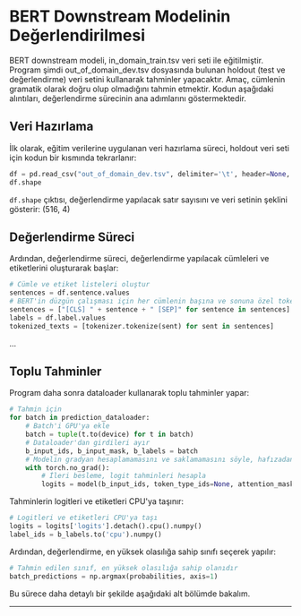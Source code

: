 # BERT Downstream Modelinin Değerlendirilmesi

BERT downstream modeli, in_domain_train.tsv veri seti ile eğitilmiştir. Program şimdi out_of_domain_dev.tsv dosyasında bulunan holdout (test ve değerlendirme) veri setini kullanarak tahminler yapacaktır. Amaç, cümlenin gramatik olarak doğru olup olmadığını tahmin etmektir. Kodun aşağıdaki alıntıları, değerlendirme sürecinin ana adımlarını göstermektedir.

## Veri Hazırlama

İlk olarak, eğitim verilerine uygulanan veri hazırlama süreci, holdout veri seti için kodun bir kısmında tekrarlanır:
```python
df = pd.read_csv("out_of_domain_dev.tsv", delimiter='\t', header=None, names=['sentence_source', 'label', 'label_notes', 'sentence'])
df.shape
```
`df.shape` çıktısı, değerlendirme yapılacak satır sayısını ve veri setinin şeklini gösterir: (516, 4)

## Değerlendirme Süreci

Ardından, değerlendirme süreci, değerlendirme yapılacak cümleleri ve etiketlerini oluşturarak başlar:
```python
# Cümle ve etiket listeleri oluştur
sentences = df.sentence.values
# BERT'in düzgün çalışması için her cümlenin başına ve sonuna özel tokenler eklememiz gerekir
sentences = ["[CLS] " + sentence + " [SEP]" for sentence in sentences]
labels = df.label.values
tokenized_texts = [tokenizer.tokenize(sent) for sent in sentences]
```
...

## Toplu Tahminler

Program daha sonra dataloader kullanarak toplu tahminler yapar:
```python
# Tahmin için
for batch in prediction_dataloader:
    # Batch'i GPU'ya ekle
    batch = tuple(t.to(device) for t in batch)
    # Dataloader'dan girdileri ayır
    b_input_ids, b_input_mask, b_labels = batch
    # Modelin gradyan hesaplamamasını ve saklamamasını söyle, hafızadan tasarruf et ve tahminleri hızlandır
    with torch.no_grad():
        # İleri besleme, logit tahminleri hesapla
        logits = model(b_input_ids, token_type_ids=None, attention_mask=b_input_mask)
```
Tahminlerin logitleri ve etiketleri CPU'ya taşınır:
```python
# Logitleri ve etiketleri CPU'ya taşı
logits = logits['logits'].detach().cpu().numpy()
label_ids = b_labels.to('cpu').numpy()
```
Ardından, değerlendirme, en yüksek olasılığa sahip sınıfı seçerek yapılır:
```python
# Tahmin edilen sınıf, en yüksek olasılığa sahip olanıdır
batch_predictions = np.argmax(probabilities, axis=1)
```
Bu sürece daha detaylı bir şekilde aşağıdaki alt bölümde bakalım.

---

